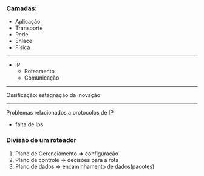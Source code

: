 ### Camadas:

- Aplicação
- Transporte
- Rede
- Enlace
- Física

---

- IP:
  - Roteamento
  - Comunicação

---

Ossificação: estagnação da inovação

---

Problemas relacionados a protocolos de IP

- falta de Ips

### Divisão de um roteador

1. Plano de Gerenciamento => configuração
1. Plano de controle => decisões para a rota
1. Plano de dados => encaminhamento de dados(pacotes)
